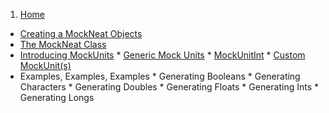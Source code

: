 1. [Home](https://github.com/nomemory/mockneat/wiki)
* [Creating a MockNeat Objects](https://github.com/nomemory/mockneat/wiki/Creating--a-MockNeat-object)
* [The MockNeat Class](https://github.com/nomemory/mockneat/wiki/The-MockNeat-Class)
* [Introducing MockUnits](https://github.com/nomemory/mockneat/wiki/mockunits)
      * [Generic Mock Units](https://github.com/nomemory/mockneat/wiki/Generic-Mock-Units)
      * [MockUnitInt](https://github.com/nomemory/mockneat/wiki/mock-unit-int)
      * [Custom MockUnit(s)](https://github.com/nomemory/mockneat/wiki/Custom-MockUnit(s))
* Examples, Examples, Examples
      * Generating Booleans 
      * Generating Characters
      * Generating Doubles
      * Generating Floats
      * Generating Ints 
      * Generating Longs